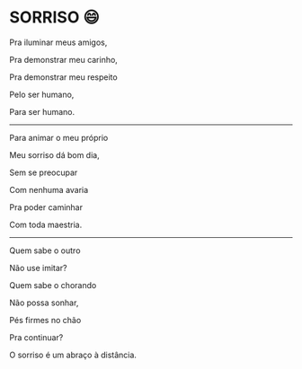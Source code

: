 # SORRISO :smile:

Pra iluminar meus amigos,

Pra demonstrar meu carinho,

Pra demonstrar meu respeito

Pelo ser humano,

Para ser humano.

---


Para animar o meu próprio

Meu sorriso dá bom dia,

Sem se preocupar

Com nenhuma avaria

Pra poder caminhar

Com toda maestria.

---


Quem sabe o outro

Não use imitar?

Quem sabe o chorando

Não possa sonhar,

Pés firmes no chão

Pra continuar?

O sorriso é um abraço à distância.
